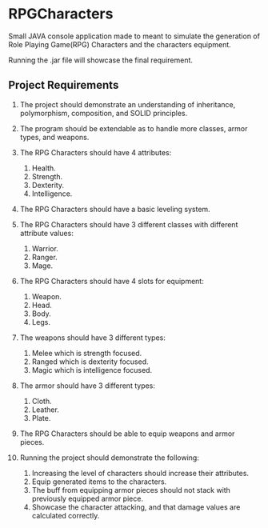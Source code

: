 # RPGCharacters

Small JAVA console application made to meant to simulate the generation of Role Playing Game(RPG) Characters and the characters equipment.

Running the .jar file will showcase the final requirement.

## Project Requirements

1. The project should demonstrate an understanding of inheritance, polymorphism, composition, and SOLID principles. 

2. The program should be extendable as to handle more classes, armor types, and weapons.

3. The RPG Characters should have 4 attributes:
    1. Health.
    2. Strength.
    3. Dexterity.
    4. Intelligence.

4. The RPG Characters should have a basic leveling system.

5. The RPG Characters should have 3 different classes with different attribute values:
    1. Warrior.
    2. Ranger.
    3. Mage.

6. The RPG Characters should have 4 slots for equipment:
    1. Weapon.
    2. Head.
    3. Body.
    4. Legs.

7. The weapons should have 3 different types:
    1. Melee which is strength focused.
    2. Ranged which is dexterity focused.
    3. Magic which is intelligence focused.
    
8. The armor should have 3 different types:
    1. Cloth.
    2. Leather.
    3. Plate.
 
9. The RPG Characters should be able to equip weapons and armor pieces.

10. Running the project should demonstrate the following:
    1. Increasing the level of characters should increase their attributes.
    2. Equip generated items to the characters.
    3. The buff from equipping armor pieces should not stack with previously equipped armor piece.
    4. Showcase the character attacking, and that damage values are calculated correctly.
